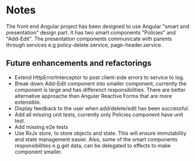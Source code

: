 # Notes

The front end Angular project has been designed to use Angular "smart and presentation" design part.
It has two smart components "Policies" and "Add-Edit". The presentation components communicate with parents through services e.g policy-delete.service, page-header.service.


## Future enhancements and refactorings

* Extend HttpErrorInterceptor to post client-side errors to service to log.  
* Break down Add-Edit component into smaller component, currently the component is large and has differenct responsibilities. There are better alternative approache than Angular Reactive Forms that are more extensible. 
* Display feedback to the user when add/delete/edit has been successful. 
* Add all missing unit tests, currently only Policies component have unit test.
* Add missing e2e tests
* Use RxJx store, to store objects and state. This will ensure immutability and state management easier. Also, some of the smart components responsibilities e.g get data, can be delegated to effects to make component smaller.    

